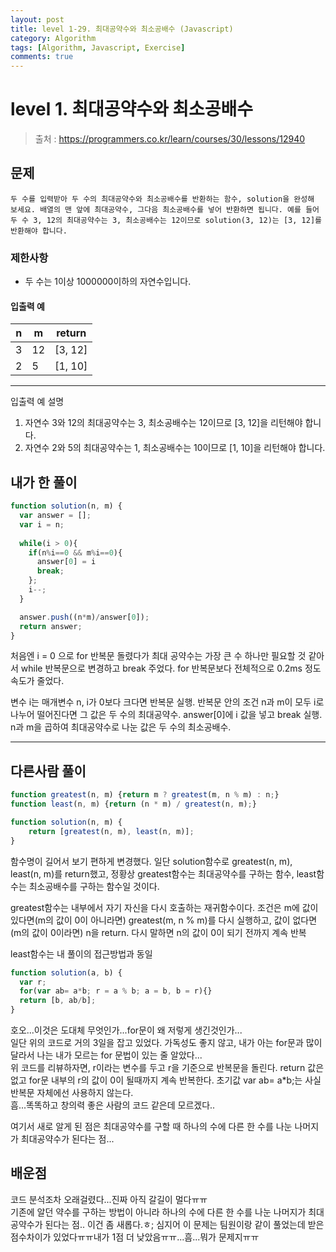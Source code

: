 ```yaml
---
layout: post
title: level 1-29. 최대공약수와 최소공배수 (Javascript)
category: Algorithm
tags: [Algorithm, Javascript, Exercise]
comments: true
---
```

# level 1. 최대공약수와 최소공배수
> 출처 : <https://programmers.co.kr/learn/courses/30/lessons/12940>

## 문제

```
두 수를 입력받아 두 수의 최대공약수와 최소공배수를 반환하는 함수, solution을 완성해 보세요. 배열의 맨 앞에 최대공약수, 그다음 최소공배수를 넣어 반환하면 됩니다. 예를 들어 두 수 3, 12의 최대공약수는 3, 최소공배수는 12이므로 solution(3, 12)는 [3, 12]를 반환해야 합니다.
```

### 제한사항

- 두 수는 1이상 1000000이하의 자연수입니다.

#### 입출력 예

| n   | m   | return  |
| --- | --- | ------- |
| 3   | 12  | [3, 12] |
| 2   | 5   | [1, 10] |

***

입출력 예 설명

1. 자연수 3와 12의 최대공약수는 3, 최소공배수는 12이므로 [3, 12]을 리턴해야 합니다.
1. 자연수 2와 5의 최대공약수는 1, 최소공배수는 10이므로 [1, 10]을 리턴해야 합니다.

## 내가 한 풀이

```javascript
function solution(n, m) {
  var answer = [];
  var i = n;
    
  while(i > 0){
    if(n%i==0 && m%i==0){ 
      answer[0] = i
      break;
    };
    i--;
  }

  answer.push((n*m)/answer[0]);
  return answer;
}
```

처음엔 i = 0 으로 for 반복문 돌렸다가 최대 공약수는 가장 큰 수 하나만 필요할 것 같아서 while 반복문으로 변경하고 break 주었다. for 반복문보다 전체적으로 0.2ms 정도 속도가 줄었다.  

변수 i는 매개변수 n, i가 0보다 크다면 반복문 실행. 반복문 안의 조건 n과 m이 모두 i로 나누어 떨어진다면 그 값은 두 수의 최대공약수. answer[0]에 i 값을 넣고 break 실행. 
n과 m을 곱하여 최대공약수로 나눈 값은 두 수의 최소공배수.

***

## 다른사람 풀이

```javascript
function greatest(n, m) {return m ? greatest(m, n % m) : n;}
function least(n, m) {return (n * m) / greatest(n, m);}

function solution(n, m) {
    return [greatest(n, m), least(n, m)];
}
```

함수명이 길어서 보기 편하게 변경했다. 일단 solution함수로 greatest(n, m), least(n, m)를 return했고, 정황상 greatest함수는 최대공약수를 구하는 함수, least함수는 최소공배수를 구하는 함수일 것이다.  

greatest함수는 내부에서 자기 자신을 다시 호출하는 재귀함수이다. 조건은 m에 값이 있다면(m의 값이 0이 아니라면) greatest(m, n % m)를 다시 실행하고, 값이 없다면(m의 값이 0이라면) n을 return. 다시 말하면 n의 값이 0이 되기 전까지 계속 반복

least함수는 내 풀이의 접근방법과 동일

```javascript
function solution(a, b) {
  var r;
  for(var ab= a*b; r = a % b; a = b, b = r){}
  return [b, ab/b];
}
```

호오...이것은 도대체 무엇인가...for문이 왜 저렇게 생긴것인가...  
일단 위의 코드로 거의 3일을 잡고 있었다. 가독성도 좋지 않고, 내가 아는 for문과 많이 달라서 나는 내가 모르는 for 문법이 있는 줄 알았다...  
위 코드를 리뷰하자면, r이라는 변수를 두고 r을 기준으로 반복문을 돌린다. return 값은 없고 for문 내부의 r의 값이 0이 될때까지 계속 반복한다. 초기값 var ab= a*b;는 사실 반복문 자체에선 사용하지 않는다.  
흠...똑똑하고 창의력 좋은 사람의 코드 같은데 모르겠다..  

여기서 새로 알게 된 점은 최대공약수를 구할 때 하나의 수에 다른 한 수를 나눈 나머지가 최대공약수가 된다는 점...

## 배운점

코드 분석조차 오래걸렸다...진짜 아직 갈길이 멀다ㅠㅠ  
기존에 알던 약수를 구하는 방법이 아니라 하나의 수에 다른 한 수를 나눈 나머지가 최대공약수가 된다는 점.. 이건 좀 새롭다.ㅎ;
심지어 이 문제는 팀원이랑 같이 풀었는데 받은 점수차이가 있었다ㅠㅠ내가 1점 더 낮았음ㅠㅠ...흠...뭐가 문제지ㅠㅠ
